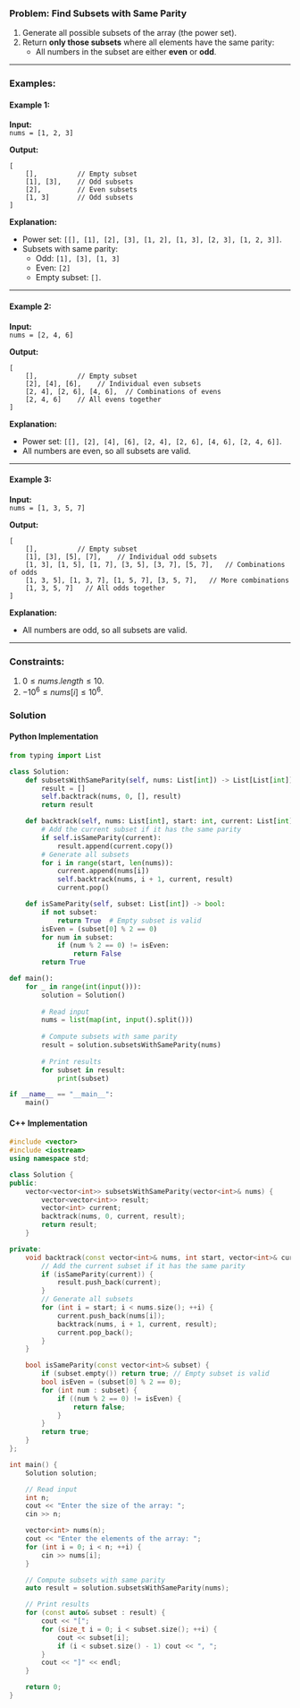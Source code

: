 ### Problem: **Find Subsets with Same Parity**

1. Generate all possible subsets of the array (the power set).
2. Return **only those subsets** where all elements have the same parity:
    - All numbers in the subset are either **even** or **odd**.

---

### Examples:

#### Example 1:

**Input:**  
`nums = [1, 2, 3]`

**Output:**

```
[
    [],          // Empty subset
    [1], [3],    // Odd subsets
    [2],         // Even subsets
    [1, 3]       // Odd subsets
]
```

**Explanation:**

- Power set: `[[], [1], [2], [3], [1, 2], [1, 3], [2, 3], [1, 2, 3]]`.
- Subsets with same parity:
    - Odd: `[1], [3], [1, 3]`
    - Even: `[2]`
    - Empty subset: `[]`.

---

#### Example 2:

**Input:**  
`nums = [2, 4, 6]`

**Output:**

```
[
    [],          // Empty subset
    [2], [4], [6],    // Individual even subsets
    [2, 4], [2, 6], [4, 6],  // Combinations of evens
    [2, 4, 6]    // All evens together
]
```

**Explanation:**

- Power set: `[[], [2], [4], [6], [2, 4], [2, 6], [4, 6], [2, 4, 6]]`.
- All numbers are even, so all subsets are valid.

---

#### Example 3:

**Input:**  
`nums = [1, 3, 5, 7]`

**Output:**

```
[
    [],          // Empty subset
    [1], [3], [5], [7],    // Individual odd subsets
    [1, 3], [1, 5], [1, 7], [3, 5], [3, 7], [5, 7],   // Combinations of odds
    [1, 3, 5], [1, 3, 7], [1, 5, 7], [3, 5, 7],   // More combinations
    [1, 3, 5, 7]   // All odds together
]
```

**Explanation:**

- All numbers are odd, so all subsets are valid.

---
### Constraints:

1. $0≤nums.length≤10$.
2. $−10^6≤nums[i]≤10^6$.

### Solution

#### Python Implementation
```python
from typing import List

class Solution:
    def subsetsWithSameParity(self, nums: List[int]) -> List[List[int]]:
        result = []
        self.backtrack(nums, 0, [], result)
        return result

    def backtrack(self, nums: List[int], start: int, current: List[int], result: List[List[int]]) -> None:
        # Add the current subset if it has the same parity
        if self.isSameParity(current):
            result.append(current.copy())
        # Generate all subsets
        for i in range(start, len(nums)):
            current.append(nums[i])
            self.backtrack(nums, i + 1, current, result)
            current.pop()

    def isSameParity(self, subset: List[int]) -> bool:
        if not subset:
            return True  # Empty subset is valid
        isEven = (subset[0] % 2 == 0)
        for num in subset:
            if (num % 2 == 0) != isEven:
                return False
        return True

def main():
    for _ in range(int(input())):
	    solution = Solution()
	    
	    # Read input
	    nums = list(map(int, input().split()))
	    
	    # Compute subsets with same parity
	    result = solution.subsetsWithSameParity(nums)
	    
	    # Print results
	    for subset in result:
	        print(subset)

if __name__ == "__main__":
    main()
```

#### C++ Implementation
```c++
#include <vector>
#include <iostream>
using namespace std;

class Solution {
public:
    vector<vector<int>> subsetsWithSameParity(vector<int>& nums) {
        vector<vector<int>> result;
        vector<int> current;
        backtrack(nums, 0, current, result);
        return result;
    }

private:
    void backtrack(const vector<int>& nums, int start, vector<int>& current, vector<vector<int>>& result) {
        // Add the current subset if it has the same parity
        if (isSameParity(current)) {
            result.push_back(current);
        }
        // Generate all subsets
        for (int i = start; i < nums.size(); ++i) {
            current.push_back(nums[i]);
            backtrack(nums, i + 1, current, result);
            current.pop_back();
        }
    }

    bool isSameParity(const vector<int>& subset) {
        if (subset.empty()) return true; // Empty subset is valid
        bool isEven = (subset[0] % 2 == 0);
        for (int num : subset) {
            if ((num % 2 == 0) != isEven) {
                return false;
            }
        }
        return true;
    }
};

int main() {
    Solution solution;

    // Read input
    int n;
    cout << "Enter the size of the array: ";
    cin >> n;

    vector<int> nums(n);
    cout << "Enter the elements of the array: ";
    for (int i = 0; i < n; ++i) {
        cin >> nums[i];
    }

    // Compute subsets with same parity
    auto result = solution.subsetsWithSameParity(nums);

    // Print results
    for (const auto& subset : result) {
        cout << "[";
        for (size_t i = 0; i < subset.size(); ++i) {
            cout << subset[i];
            if (i < subset.size() - 1) cout << ", ";
        }
        cout << "]" << endl;
    }

    return 0;
}
```
